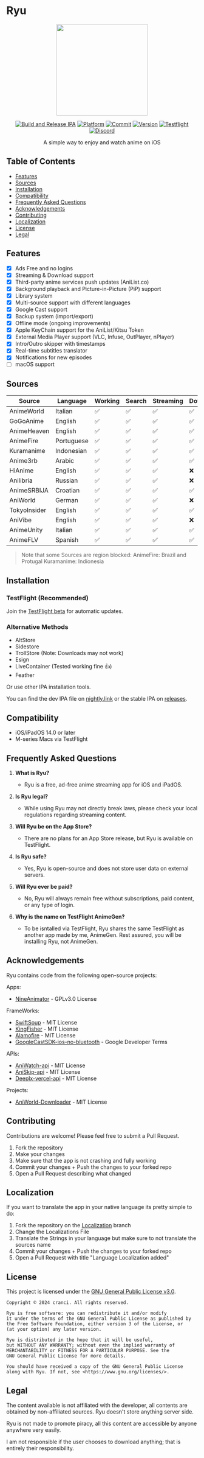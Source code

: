   # Ryu

<div align="center"> 

<img src="https://raw.githubusercontent.com/cranci1/Ryu/main/Ryu/Assets.xcassets/AppIcon.appiconset/1024.jpg" width="240px">

[![Build and Release IPA](https://github.com/cranci1/Ryu/actions/workflows/build.yml/badge.svg)](https://github.com/cranci1/Ryu/actions/workflows/build.yml) [![Platform](https://img.shields.io/badge/Platform-iOS%20%7C%20iPadOS%2014.0%2B-orange?logo=apple&logoColor=white)](https://img.shields.io/badge/Platform-iOS%20%7C%20iPadOS%2014.0%2B-red?logo=apple&logoColor=white) [![Commit](https://custom-icon-badges.demolab.com/github/last-commit/cranci1/Ryu)](https://custom-icon-badges.demolab.com/github/last-commit/cranci1/Ryu) [![Version](https://custom-icon-badges.demolab.com/github/v/release/cranci1/Ryu)](https://custom-icon-badges.demolab.com/github/v/release/cranci1/Ryu) [![Testflight](https://img.shields.io/badge/Join-Testflight-008080)](https://testflight.apple.com/join/Sxyg9JXF) [![Discord](https://img.shields.io/discord/1293430817841741899.svg?logo=discord&color=blue)](https://discord.gg/XR3SrmUbpd)

A simple way to enjoy and watch anime on iOS

</div>

## Table of Contents

- [Features](#features)
- [Sources](#sources)
- [Installation](#installation)
- [Compatibility](#compatibility)
- [Frequently Asked Questions](#frequently-asked-questions)
- [Acknowledgements](#acknowledgements)
- [Contributing](#contributing)
- [Localization](#localization)
- [License](#license)
- [Legal](#legal)

## Features

- [x] Ads Free and no logins
- [x] Streaming & Download support
- [x] Third-party anime services push updates (AniList.co)
- [x] Background playback and Picture-in-Picture (PiP) support
- [x] Library system
- [x] Multi-source support with different languages
- [x] Google Cast support
- [x] Backup system (import/export)
- [x] Offline mode (ongoing improvements)
- [x] Apple KeyChain support for the AniList/Kitsu Token
- [x] External Media Player support (VLC, Infuse, OutPlayer, nPlayer)
- [x] Intro/Outro skipper with timestamps
- [x] Real-time subtitles translator
- [x] Notifications for new episodes
- [ ] macOS support

## Sources

| Source       | Language   | Working| Search | Streaming| Download |
| ------------ | ---------- | ------ | ------ | -------- | -------- |
| AnimeWorld   | Italian    |   ✅   |   ✅   |    ✅    |    ✅   |
| GoGoAnime    | English    |   ✅   |   ✅   |    ✅    |    ✅   |
| AnimeHeaven  | English    |   ✅   |   ✅   |    ✅    |    ✅   |
| AnimeFire    | Portuguese |   ✅   |   ✅   |    ✅    |    ✅   |
| Kuramanime   | Indonesian |   ✅   |   ✅   |    ✅    |    ✅   |
| Anime3rb     | Arabic     |   ✅   |   ✅   |    ✅    |    ✅   |
| HiAnime      | English    |   ✅   |   ✅   |    ✅    |    :x:  |
| Anilibria    | Russian    |   ✅   |   ✅   |    ✅    |    :x:  |
| AnimeSRBIJA  | Croatian   |   ✅   |   ✅   |    ✅    |    ✅   |
| AniWorld     | German     |   ✅   |   ✅   |    ✅    |    :x:  |
| TokyoInsider | English    |   ✅   |   ✅   |    ✅    |    ✅   |
| AniVibe      | English    |   ✅   |   ✅   |    ✅    |    :x:  |
| AnimeUnity   | Italian    |   ✅   |   ✅   |    ✅    |    ✅   |
| AnimeFLV     | Spanish    |   ✅   |   ✅   |    ✅    |    ✅   |

> Note that some Sources are region blocked:
> AnimeFire: Brazil and Protugal 
> Kuramanime: Indionesia

## Installation

### TestFlight (Recommended)

Join the [TestFlight beta](https://testflight.apple.com/join/Sxyg9JXF) for automatic updates.

### Alternative Methods

- AltStore
- Sidestore
- TrollStore (Note: Downloads may not work)
- Esign
- LiveContainer (Tested working fine 👍)
- Feather
  
Or use other IPA installation tools.

You can find the dev IPA file on [nightly.link](https://nightly.link/cranci1/Ryu/workflows/build/main) or the stable IPA on [releases](https://github.com/cranci1/Ryu/releases).

## Compatibility

- iOS/iPadOS 14.0 or later
- M-series Macs via TestFlight

## Frequently Asked Questions

1. **What is Ryu?**
   - Ryu is a free, ad-free anime streaming app for iOS and iPadOS.

2. **Is Ryu legal?**
   - While using Ryu may not directly break laws, please check your local regulations regarding streaming content.

3. **Will Ryu be on the App Store?**
   - There are no plans for an App Store release, but Ryu is available on TestFlight.

4. **Is Ryu safe?**
   - Yes, Ryu is open-source and does not store user data on external servers.

5. **Will Ryu ever be paid?**
   - No, Ryu will always remain free without subscriptions, paid content, or any type of login.

6. **Why is the name on TestFlight AnimeGen?**
   - To be isntalled via TestFlight, Ryu shares the same TestFlight as another app made by me, AnimeGen. Rest assured, you will be installing Ryu, not AnimeGen.

## Acknowledgements

Ryu contains code from the following open-source projects:

Apps:
- [NineAnimator](https://github.com/SuperMarcus/NineAnimator) - GPLv3.0 License

FrameWorks:
- [SwiftSoup](https://github.com/scinfu/SwiftSoup) - MIT License
- [KingFisher](https://github.com/onevcat/Kingfisher) - MIT License
- [Alamofire](https://github.com/Alamofire/Alamofire) - MIT License
- [GoogleCastSDK-ios-no-bluetooth](https://github.com/SRGSSR/GoogleCastSDK-ios-no-bluetooth) - Google Developer Terms

APIs:
- [AniWatch-api](https://github.com/ghoshritesh12/aniwatch-api) - MIT License
- [AniSkip-api](https://github.com/aniskip/aniskip-api) - MIT License
- [Deeplx-vercel-api](https://github.com/bropines/Deeplx-vercel) - MIT License

Projects:
- [AniWorld-Downloader](https://github.com/phoenixthrush/AniWorld-Downloader) - MIT License

## Contributing

Contributions are welcome! Please feel free to submit a Pull Request.

1. Fork the repository
2. Make your changes
3. Make sure that the app is not crashing and fully working
4. Commit your changes + Push the changes to your forked repo
5. Open a Pull Request describing what changed

## Localization

If you want to translate the app in your native language its pretty simple to do:

1. Fork the repository on the [Localization](https://github.com/cranci1/Ryu/tree/Localization) branch
2. Change the Localizations File
3. Translate the Strings in your language but make sure to not translate the sources name
4. Commit your changes + Push the changes to your forked repo
5. Open a Pull Request with title "Language Localization added"

## License

This project is licensed under the [GNU General Public License v3.0](LICENSE).

```
Copyright © 2024 cranci. All rights reserved.

Ryu is free software: you can redistribute it and/or modify
it under the terms of the GNU General Public License as published by
the Free Software Foundation, either version 3 of the License, or
(at your option) any later version.

Ryu is distributed in the hope that it will be useful,
but WITHOUT ANY WARRANTY; without even the implied warranty of
MERCHANTABILITY or FITNESS FOR A PARTICULAR PURPOSE. See the
GNU General Public License for more details.

You should have received a copy of the GNU General Public License
along with Ryu. If not, see <https://www.gnu.org/licenses/>.
```

## Legal

The content available is not affiliated with the developer, all contents are obtained by non-affiliated sources. Ryu doesn't store anything server side.

Ryu is not made to promote piracy, all this content are accessible by anyone anywhere very easily.

I am not responsible if the user chooses to download anything; that is entirely their responsibility.
